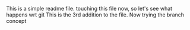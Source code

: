 This is a simple readme file. 
touching this file now, so let's see what happens wrt git
This is the 3rd addition to the file. 
Now trying the branch concept
